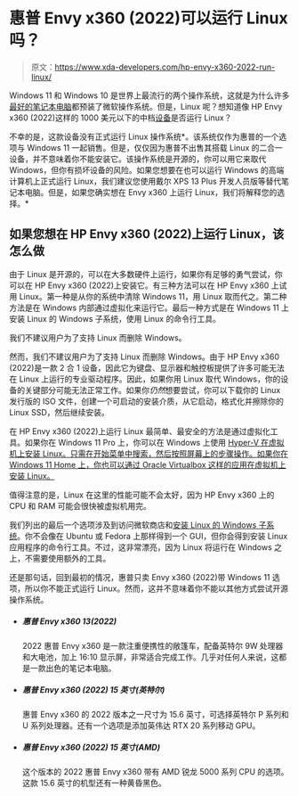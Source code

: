 # 惠普 Envy x360 (2022)可以运行 Linux 吗？

> 原文：<https://www.xda-developers.com/hp-envy-x360-2022-run-linux/>

Windows 11 和 Windows 10 是世界上最流行的两个操作系统，这就是为什么许多[最好的笔记本电脑](https://www.xda-developers.com/best-laptops/)都预装了微软操作系统。但是，Linux 呢？想知道像 HP Envy x360 (2022)这样的 1000 美元以下的中档[设备](https://www.xda-developers.com/best-laptops-under-1000/)是否运行 Linux？

不幸的是，这款设备没有正式运行 Linux 操作系统*。该系统仅作为惠普的一个选项与 Windows 11 一起销售。但是，仅仅因为惠普不出售其搭载 Linux 的二合一设备，并不意味着你不能安装它。该操作系统是开源的，你可以用它来取代 Windows，但你有损坏设备的风险。如果您想要在也可以运行 Windows 的高端计算机上正式运行 Linux，我们建议您使用戴尔 XPS 13 Plus 开发人员版等替代笔记本电脑。但是，如果您确实想在 Envy x360 上运行 Linux，我们将解释您的选择。*

## 如果您想在 HP Envy x360 (2022)上运行 Linux，该怎么做

由于 Linux 是开源的，可以在大多数硬件上运行，如果你有足够的勇气尝试，你可以在 HP Envy x360 (2022)上安装它。有三种方法可以在 HP Envy x360 上试用 Linux。第一种是从你的系统中清除 Windows 11，用 Linux 取而代之。第二种方法是在 Windows 内部通过虚拟化来运行它。最后一种方式是在 Windows 11 上安装 Linux 的 Windows 子系统，使用 Linux 的命令行工具。

我们不建议用户为了支持 Linux 而删除 Windows。

然而，我们不建议用户为了支持 Linux 而删除 Windows。由于 HP Envy x360 (2022)是一款 2 合 1 设备，因此它为键盘、显示器和触控板提供了许多可能无法在 Linux 上运行的专业驱动程序。因此，如果你用 Linux 取代 Windows，你的设备的关键部分可能无法正常工作。如果你*仍然*想要尝试，你可以下载你的 Linux 发行版的 ISO 文件，创建一个可启动的安装介质，从它启动，格式化并擦除你的 Linux SSD，然后继续安装。

在 HP Envy x360 (2022)上运行 Linux 最简单、最安全的方法是通过虚拟化工具。如果你在 Windows 11 Pro 上，你可以在 Windows 上使用 [Hyper-V 在虚拟机上安装 Linux。只需在开始菜单中搜索，然后按照屏幕上的步骤操作。如果你在 Windows 11 Home 上，你也可以通过 Oracle Virtualbox 这样的应用在虚拟机上安装 Linux。](https://www.xda-developers.com/how-to-install-hyper-v-windows-11-home/)

值得注意的是，Linux 在这里的性能可能不会太好，因为 HP Envy x360 上的 CPU 和 RAM 可能会很快被虚拟机用完。

我们列出的最后一个选项涉及到访问微软商店和[安装 Linux 的 Windows 子系统](https://www.xda-developers.com/how-to-install-wsl-2-windows/)。你不会像在 Ubuntu 或 Fedora 上那样得到一个 GUI，但你会得到安装 Linux 应用程序的命令行工具。不过，这非常漂亮，因为 Linux 将运行在 Windows 之上，不需要使用额外的工具。

还是那句话，回到最初的情况，惠普只卖 Envy x360 (2022)带 Windows 11 选项，所以你不能正式运行 Linux。然而，这并不意味着你不能以其他方式尝试开源操作系统。

*   ##### 惠普 Envy x360 13(2022)

    2022 惠普 Envy x360 是一款注重便携性的敞篷车，配备英特尔 9W 处理器和大电池，加上 16:10 显示屏，非常适合完成工作。几乎对任何人来说，这都是一款出色的笔记本电脑。

*   ##### 惠普 Envy x360 (2022) 15 英寸(英特尔)

    惠普 Envy x360 的 2022 版本之一尺寸为 15.6 英寸，可选择英特尔 P 系列和 U 系列处理器。还有一个选项是添加英伟达 RTX 20 系列移动 GPU。

*   ##### 惠普 Envy x360 (2022) 15 英寸(AMD)

    这个版本的 2022 惠普 Envy x360 带有 AMD 锐龙 5000 系列 CPU 的选项。这款 15.6 英寸的机型还有一种黄昏黑色。